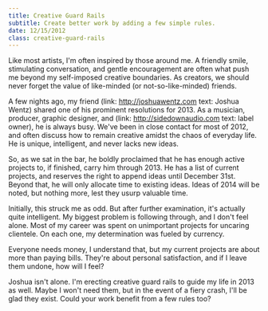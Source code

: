 ```yaml
---
title: Creative Guard Rails
subtitle: Create better work by adding a few simple rules.
date: 12/15/2012
class: creative-guard-rails
---
```

Like most artists, I'm often inspired by those around me. A friendly smile, stimulating conversation, and gentle encouragement are often what push me beyond my self-imposed creative boundaries. As creators, we should never forget the value of like-minded (or not-so-like-minded) friends.

A few nights ago, my friend (link: http://joshuawentz.com text: Joshua Wentz) shared one of his prominent resolutions for 2013. As a musician, producer, graphic designer, and (link: http://sidedownaudio.com text: label owner), he is always busy. We've been in close contact for most of 2012, and often discuss how to remain creative amidst the chaos of everyday life. He is unique, intelligent, and never lacks new ideas.

So, as we sat in the bar, he boldly proclaimed that he has enough active projects to, if finished, carry him through 2013. He has a list of current projects, and reserves the right to append ideas until December 31st. Beyond that, he will only allocate time to existing ideas. Ideas of 2014 will be noted, but nothing more, lest they usurp valuable time.

Initially, this struck me as odd. But after further examination, it's actually quite intelligent. My biggest problem is following through, and I don't feel alone. Most of my career was spent on unimportant projects for uncaring clientele. On each one, my determination was fueled by currency.

Everyone needs money, I understand that, but my current projects are about more than paying bills. They're about personal satisfaction, and if I leave them undone, how will I feel?

Joshua isn't alone. I'm erecting creative guard rails to guide my life in 2013 as well. Maybe I won't need them, but in the event of a fiery crash, I'll be glad they exist. Could your work benefit from a few rules too?
